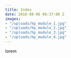 ```yaml
---
title: Index
date: 2016-08-06 06:37:00 Z
images:
- "/uploads/hp_module_1.jpg"
- "/uploads/hp_module_2.jpg"
- "/uploads/hp_module_3.jpg"
- "/uploads/hp_module_4.jpg"
---
```


lorem